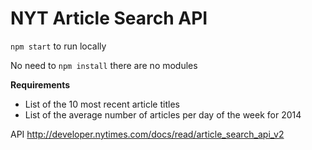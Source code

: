 # NYT Article Search API

`npm start` to run locally

No need to `npm install` there are no modules

**Requirements**

- List of the 10 most recent article titles
- List of the average number of articles per day of the week for 2014

API http://developer.nytimes.com/docs/read/article_search_api_v2
